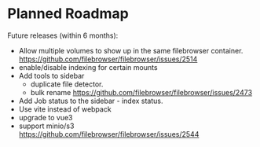 # Planned Roadmap


Future releases (within 6 months):

 - Allow multiple volumes to show up in the same filebrowser container. https://github.com/filebrowser/filebrowser/issues/2514
 - enable/disable indexing for certain mounts
 - Add tools to sidebar
   - duplicate file detector.
   - bulk rename https://github.com/filebrowser/filebrowser/issues/2473
 - Add Job status to the sidebar - index status.
 - Use vite instead of webpack
 - upgrade to vue3
 - support minio/s3 https://github.com/filebrowser/filebrowser/issues/2544
